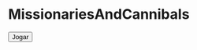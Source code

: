 <h1> MissionariesAndCannibals</h1>

<a href="https://rjrobsonjunior.github.io/MissionariesAndCannibals/html/GameMenu.html"><button>Jogar</button></a>

